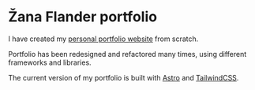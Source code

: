 # Žana Flander portfolio

I have created my [personal portfolio website](https://flanzana.github.io) from scratch.

Portfolio has been redesigned and refactored many times,
using different frameworks and libraries.

The current version of my portfolio is built with
[Astro](https://astro.build/) and [TailwindCSS](https://tailwindcss.com/).